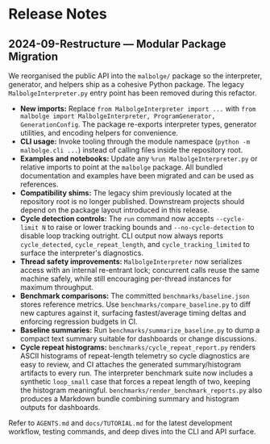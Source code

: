 # Release Notes

## 2024-09-Restructure — Modular Package Migration

We reorganised the public API into the `malbolge/` package so the interpreter, generator, and helpers ship as a cohesive Python package. The legacy `MalbolgeInterpreter.py` entry point has been removed during this refactor.

- **New imports:** Replace `from MalbolgeInterpreter import ...` with `from malbolge import MalbolgeInterpreter, ProgramGenerator, GenerationConfig`. The package re-exports interpreter types, generator utilities, and encoding helpers for convenience.
- **CLI usage:** Invoke tooling through the module namespace (`python -m malbolge.cli ...`) instead of calling files inside the repository root.
- **Examples and notebooks:** Update any `%run MalbolgeInterpreter.py` or relative imports to point at the `malbolge` package. All bundled documentation and examples have been migrated and can be used as references.
- **Compatibility shims:** The legacy shim previously located at the repository root is no longer published. Downstream projects should depend on the package layout introduced in this release.
- **Cycle detection controls:** The `run` command now accepts `--cycle-limit N` to raise or lower tracking bounds and `--no-cycle-detection` to disable loop tracking outright. CLI output now always reports `cycle_detected`, `cycle_repeat_length`, and `cycle_tracking_limited` to surface the interpreter's diagnostics.
- **Thread safety improvements:** `MalbolgeInterpreter` now serializes access with an internal re-entrant lock; concurrent calls reuse the same machine safely, while still encouraging per-thread instances for maximum throughput.
- **Benchmark comparisons:** The committed `benchmarks/baseline.json` stores reference metrics. Use `benchmarks/compare_baseline.py` to diff new captures against it, surfacing fastest/average timing deltas and enforcing regression budgets in CI.
- **Baseline summaries:** Run `benchmarks/summarize_baseline.py` to dump a compact text summary suitable for dashboards or change discussions.
- **Cycle repeat histograms:** `benchmarks/cycle_repeat_report.py` renders ASCII histograms of repeat-length telemetry so cycle diagnostics are easy to review, and CI attaches the generated summary/histogram artifacts to every run. The interpreter benchmark suite now includes a synthetic `loop_small` case that forces a repeat length of two, keeping the histogram meaningful. `benchmarks/render_benchmark_reports.py` also produces a Markdown bundle combining summary and histogram outputs for dashboards.

Refer to `AGENTS.md` and `docs/TUTORIAL.md` for the latest development workflow, testing commands, and deep dives into the CLI and API surface.
